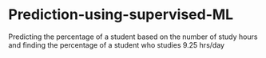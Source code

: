 # Prediction-using-supervised-ML
Predicting the percentage of a student based on the number of study hours and finding the percentage of a student who studies 9.25 hrs/day
